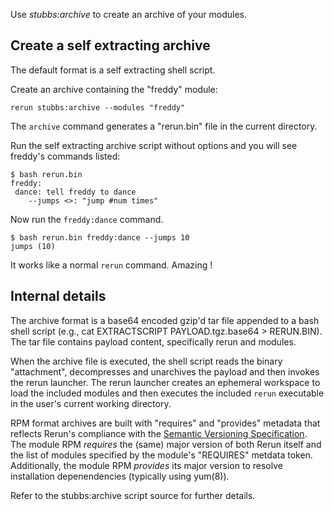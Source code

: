 Use *stubbs:archive* to create an archive of your modules.

Create a self extracting archive
--------------------------------

The default format is a self extracting shell script.

Create an archive containing the "freddy" module:

    rerun stubbs:archive --modules "freddy"

The `archive` command generates a "rerun.bin" file 
in the current directory.

Run the self extracting archive script without options and you
will see freddy's commands listed:

    $ bash rerun.bin
    freddy:
     dance: tell freddy to dance
        --jumps <>: "jump #num times"

Now run the `freddy:dance` command.

    $ bash rerun.bin freddy:dance --jumps 10
    jumps (10)

It works like a normal `rerun` command. Amazing !

Internal details
----------------

The archive format is a base64 encoded gzip'd tar file 
appended to a bash shell script
(e.g., cat EXTRACTSCRIPT PAYLOAD.tgz.base64 > RERUN.BIN).
The tar file contains payload content, specifically rerun and modules.

When the archive file is executed, 
the shell script reads the binary "attachment",
decompresses and unarchives the payload and then invokes
the rerun launcher.
The rerun launcher creates an ephemeral workspace to load
the included modules and then executes the included `rerun`
executable in the user's current working directory.

RPM format archives are built with "requires" and "provides" metadata that reflects Rerun's compliance with the [Semantic Versioning Specification](http://semver.org). The module RPM <i>requires</i> the (same) major version of both Rerun itself and the list of modules specified by the module's "REQUIRES" metdata token. Additionally, the  module RPM <i>provides</i> its major version to resolve installation depenendencies (typically using yum(8)).

Refer to the stubbs:archive script source for further details.
